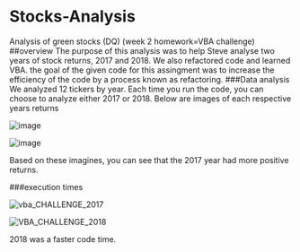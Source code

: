 # Stocks-Analysis
Analysis of green stocks (DQ) (week 2 homework=VBA challenge)
##overview
The purpose of this analysis was to help Steve analyse two years of stock returns, 2017 and 2018. We also refactored code and learned VBA. the goal of the given code for this assingment was to increase the efficiency of the code by a process known as refactoring. 
###Data analysis
We analyzed 12 tickers by year. Each time you run the code, you can choose to analyze either 2017 or 2018. Below are images of each respective years returns


![image](https://user-images.githubusercontent.com/100965117/162638925-1316308f-a763-431a-8ba9-223ca54e7aa1.png)


![image](https://user-images.githubusercontent.com/100965117/162638937-f2d48a70-e4da-4f53-b23a-d251e8a8ffb8.png)


Based on these imagines, you can see that the 2017 year had more positive returns. 



###execution times

![vba_CHALLENGE_2017](https://user-images.githubusercontent.com/100965117/162638970-32252c50-4317-4313-b2f1-c6fed0454c44.PNG)

![VBA_CHALLENGE_2018](https://user-images.githubusercontent.com/100965117/162638973-b31a5456-de96-42a7-a9b5-3c95ce42cfc9.PNG)

2018 was a faster code time. 

